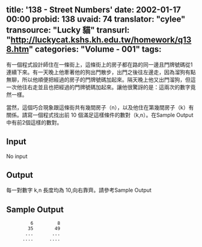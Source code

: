 title: '138 - Street Numbers'
date: 2002-01-17 00:00
probid: 138
uvaid: 74
translator: "cylee"
transource: "Lucky 貓"
transurl: "http://luckycat.kshs.kh.edu.tw/homework/q138.htm"
categories: "Volume - 001"
tags:
---

有一個程式設計師住在一條街上，這條街上的房子都在路的同一邊且門牌號碼從1連續下來。有一天晚上他牽著他的狗出門散步，出門之後往左邊走，因為溜狗有點無聊，所以他順便把經過的房子的門牌號碼加起來。隔天晚上他又出門溜狗，但這一次他往右走並且也把經過的門牌號碼加起來。讓他很驚訝的是：這兩次的數字竟然一樣。

當然，這個巧合現象跟這條街共有幾間房子（n），以及他住在第幾間房子（k）有關係。請寫一個程式找出前 10 個滿足這樣條件的數對（k,n）。在Sample Output中有前2個這樣的數對。

<!-- more -->

## Input ##

No input

## Output ##

每一對數字 k,n 長度均為 10,向右靠齊。請參考Sample Output

## Sample Output ##

	         6         8
	        35        49
	       ...       ...
	      ....      ....